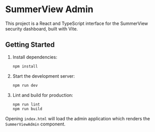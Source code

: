 # SummerView Admin

This project is a React and TypeScript interface for the SummerView security dashboard, built with Vite.

## Getting Started

1. Install dependencies:

   ```bash
   npm install
   ```

2. Start the development server:

   ```bash
   npm run dev
   ```

3. Lint and build for production:

   ```bash
   npm run lint
   npm run build
   ```

Opening `index.html` will load the admin application which renders the `SummerViewAdmin` component.
